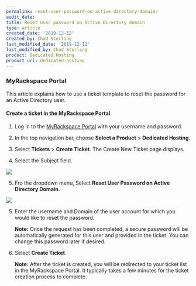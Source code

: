 ```yaml
---
permalink: reset-user-password-on-active-directory-domain/
audit_date:
title: Reset user password on Active Directory domain
type: article
created_date: '2019-12-12'
created_by: Chad Sterling
last_modified_date: '2019-12-12'
last_modified_by: Chad Sterling
product: Dedicated Hosting
product_url: dedicated-hosting
---
```


### MyRackspace Portal 

This article explains how to use a ticket template to reset the password for an Active Directory user.

#### Create a ticket in the MyRackspace Portal

1. Log in to the [MyRackspace Portal](https://login.rackspace.com/login) with your username and password.

2. In the top navigation bar, choose **Select a Product** > **Dedicated Hosting**.

3. Select **Tickets** > **Create Ticket**. The Create New Ticket page displays. 

4. Select the Subject field.

 <img src="{% asset_path cloud-load-balancers/reset-user-password-on-active-directory-domain/password1.png %}" />

5. Fro the dropdown menu, Select **Reset User Password on Active Directory Domain**. 

 <img src="{% asset_path cloud-load-balancers/reset-user-password-on-active-directory-domain/password2.png %}" />

5. Enter the username and Domain of the user account for which you would like to reset the password. 

    **Note:** Once the request has been completed, a secure password will be automatically generated for this user and provided in the ticket. You can change this password later if desired.

6. Select **Create Ticket**.

    **Note:** After the ticket is created, you will be redirected to your ticket list in the MyRackspace Portal. It typically takes a few minutes for the ticket creation process to complete. 